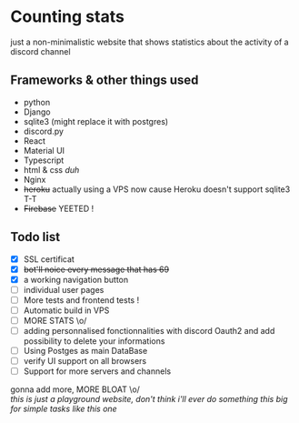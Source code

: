 # Counting stats

just a non-minimalistic website that shows statistics about the activity of a discord channel

## Frameworks & other things used

- python
- Django
- sqlite3 (might replace it with postgres)
- discord.py
- React
- Material UI
- Typescript
- html & css _duh_
- Nginx
- ~~heroku~~ actually using a VPS now cause Heroku doesn't support sqlite3 T-T
- ~~Firebase~~ YEETED !

## Todo list

- [X] SSL certificat 
- [X] ~~bot'll noice every message that has 69~~
- [X] a working navigation button
- [ ] individual user pages
- [ ] More tests and frontend tests !
- [ ] Automatic build in VPS
- [ ] MORE STATS \o/
- [ ] adding personnalised fonctionnalities with discord Oauth2 and add possibility to delete your informations
- [ ] Using Postges as main DataBase
- [ ] verify UI support on all browsers
- [ ] Support for more servers and channels

gonna add more, MORE BLOAT \o/  
_this is just a playground website, don't think i'll ever do something this big for simple tasks like this one_
